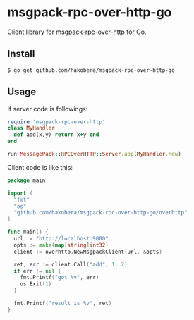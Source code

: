 # msgpack-rpc-over-http-go

Client library for [msgpack-rpc-over-http](https://github.com/authorNari/msgpack-rpc-over-http) for Go.

## Install

```
$ go get github.com/hakobera/msgpack-rpc-over-http-go
```

## Usage

If server code is followings:

```ruby
require 'msgpack-rpc-over-http'
class MyHandler
  def add(x,y) return x+y end
end

run MessagePack::RPCOverHTTP::Server.app(MyHandler.new)
```

Client code is like this:

```go
package main

import (
  "fmt"
  "os"
  "github.com/hakobera/msgpack-rpc-over-http-go/overhttp"
)

func main() {
  url := "http://localhost:9000"
  opts := make(map[string]int32)
  client := overhttp.NewMsgpackClient(url, &opts)

  ret, err := client.Call("add", 1, 2)
  if err != nil {
    fmt.Printf("got %v", err)
    os.Exit(1)
  }

  fmt.Printf("result is %v", ret)
}
```
